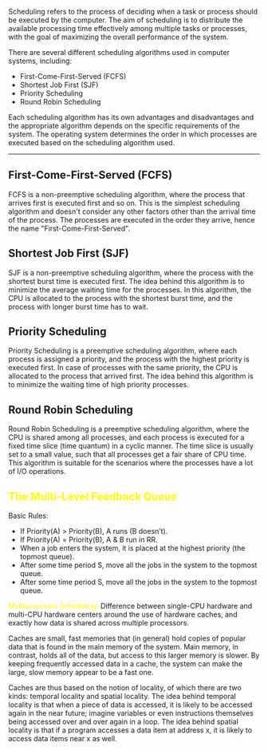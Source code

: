 Scheduling refers to the process of deciding when a task or process should be executed by the computer. The aim of scheduling is to distribute the available processing time effectively among multiple tasks or processes, with the goal of maximizing the overall performance of the system.

There are several different scheduling algorithms used in computer systems, including:

-   First-Come-First-Served (FCFS)
-   Shortest Job First (SJF)
-   Priority Scheduling
-   Round Robin Scheduling

Each scheduling algorithm has its own advantages and disadvantages and the appropriate algorithm depends on the specific requirements of the system. The operating system determines the order in which processes are executed based on the scheduling algorithm used.

---

## First-Come-First-Served (FCFS)

FCFS is a non-preemptive scheduling algorithm, where the process that arrives first is executed first and so on. This is the simplest scheduling algorithm and doesn't consider any other factors other than the arrival time of the process. The processes are executed in the order they arrive, hence the name "First-Come-First-Served".


## Shortest Job First (SJF)

SJF is a non-preemptive scheduling algorithm, where the process with the shortest burst time is executed first. The idea behind this algorithm is to minimize the average waiting time for the processes. In this algorithm, the CPU is allocated to the process with the shortest burst time, and the process with longer burst time has to wait.


## Priority Scheduling

Priority Scheduling is a preemptive scheduling algorithm, where each process is assigned a priority, and the process with the highest priority is executed first. In case of processes with the same priority, the CPU is allocated to the process that arrived first. The idea behind this algorithm is to minimize the waiting time of high priority processes.


## Round Robin Scheduling

Round Robin Scheduling is a preemptive scheduling algorithm, where the CPU is shared among all processes, and each process is executed for a fixed time slice (time quantum) in a cyclic manner. The time slice is usually set to a small value, such that all processes get a fair share of CPU time. This algorithm is suitable for the scenarios where the processes have a lot of I/O operations.


## <span style="color:yellow">The Multi-Level Feedback Queue</span>

Basic Rules:
- If Priority(A) > Priority(B), A runs (B doesn’t).
- If Priority(A) = Priority(B), A & B run in RR.
- When a job enters the system, it is placed at the highest priority (the topmost queue).
- After some time period S, move all the jobs in the system to the topmost queue.
- After some time period S, move all the jobs in the system to the topmost queue.

<span style="color:yellow">Multiprocessor Scheduling:</span>
Difference between single-CPU hardware and multi-CPU hardware centers around the use of hardware caches, and exactly how data is shared across multiple processors.

Caches are small, fast memories that (in general) hold copies of popular data that is found in the main memory of the system. Main memory, in contrast, holds all of the data, but access to this larger memory is slower. By keeping frequently accessed data in a cache, the system can make the large, slow memory appear to be a fast one.

Caches are thus based on the notion of locality, of which there are two kinds: temporal locality and spatial locality. The idea behind temporal locality is that when a piece of data is accessed, it is likely to be accessed again in the near future; imagine variables or even instructions themselves being accessed over and over again in a loop. The idea behind spatial locality is that if a program accesses a data item at address x, it is likely to access data items near x as well.